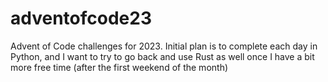 # adventofcode23

Advent of Code challenges for 2023. Initial plan is to complete each day in Python, and I want to try to go back and use Rust as well once I have a bit more free time (after the first weekend of the month)
